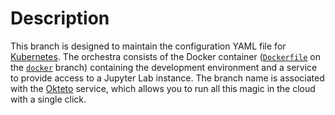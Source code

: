 # Description

This branch is designed to maintain the configuration YAML file for
[Kubernetes](https://kubernetes.io/docs/home). The orchestra consists of the Docker container
([`Dockerfile`](https://github.com/paveloom-c/GPKernels/blob/docker/Dockerfile) on the
[`docker`](https://github.com/paveloom-c/GPKernels/tree/docker) branch) containing the
development environment and a service to provide access to a Jupyter Lab instance. The
branch name is associated with the [Okteto](https://okteto.com) service, which allows
you to run all this magic in the cloud with a single click.

